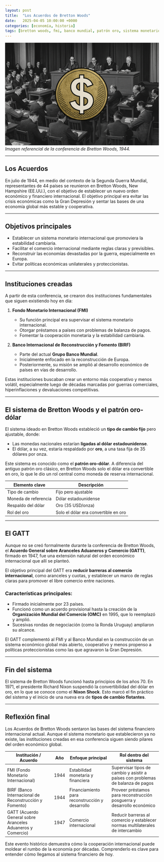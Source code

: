 ```yaml
---
layout: post
title:  "Los Acuerdos de Bretton Woods"
date:   2025-04-05 10:00:00 +0000
categories: [economía, historia]
tags: [bretton woods, fmi, banco mundial, patrón oro, sistema monetario]
---
```


![Reunión internacional en Bretton Woods, 1944](assets/img/posts/bretton-woods-header.png)
*Imagen referencial de la conferencia de Bretton Woods, 1944.*

---

## Los Acuerdos

En julio de 1944, en medio del contexto de la Segunda Guerra Mundial, representantes de 44 países se reunieron en Bretton Woods, New Hampshire (EE.UU.), con el objetivo de establecer un nuevo orden económico y financiero internacional. El objetivo principal era evitar las crisis económicas como la Gran Depresión y sentar las bases de una economía global más estable y cooperativa.

---

## Objetivos principales

- Establecer un sistema monetario internacional que promoviera la estabilidad cambiaria.
- Facilitar el comercio internacional mediante reglas claras y previsibles.
- Reconstruir las economías devastadas por la guerra, especialmente en Europa.
- Evitar políticas económicas unilaterales y proteccionistas.

---

## Instituciones creadas

A partir de esta conferencia, se crearon dos instituciones fundamentales que siguen existiendo hoy en día:

1. **Fondo Monetario Internacional (FMI)**  
   - Su función principal era supervisar el sistema monetario internacional.
   - Otorgar préstamos a países con problemas de balanza de pagos.
   - Fomentar la cooperación monetaria y la estabilidad cambiaria.

2. **Banco Internacional de Reconstrucción y Fomento (BIRF)**  
   - Parte del actual **Grupo Banco Mundial**.
   - Inicialmente enfocado en la reconstrucción de Europa.
   - Posteriormente, su misión se amplió al desarrollo económico de países en vías de desarrollo.

Estas instituciones buscaban crear un entorno más cooperativo y menos volátil, especialmente luego de décadas marcadas por guerras comerciales, hiperinflaciones y devaluaciones competitivas.

---

## El sistema de Bretton Woods y el patrón oro-dólar

El sistema ideado en Bretton Woods estableció un **tipo de cambio fijo** pero ajustable, donde:

- Las monedas nacionales estarían **ligadas al dólar estadounidense**.
- El dólar, a su vez, estaría respaldado por **oro**, a una tasa fija de 35 dólares por onza.

Este sistema es conocido como el **patrón oro-dólar**. A diferencia del antiguo patrón oro clásico, en Bretton Woods solo el dólar era convertible en oro, lo que le dio un rol central como moneda de reserva internacional.

| Elemento clave       | Descripción                          |
| -------------------- | ------------------------------------ |
| Tipo de cambio       | Fijo pero ajustable                  |
| Moneda de referencia | Dólar estadounidense                 |
| Respaldo del dólar   | Oro (35 USD/onza)                    |
| Rol del oro          | Solo el dólar era convertible en oro |

---

## El GATT

Aunque no se creó formalmente durante la conferencia de Bretton Woods, el **Acuerdo General sobre Aranceles Aduaneros y Comercio (GATT)**, firmado en 1947, fue una extensión natural del orden económico internacional que allí se planteó.

El objetivo principal del GATT era **reducir barreras al comercio internacional**, como aranceles y cuotas, y establecer un marco de reglas claras para promover el libre comercio entre naciones.

### Características principales:

- Firmado inicialmente por 23 países.
- Funcionó como un acuerdo provisional hasta la creación de la **Organización Mundial del Comercio (OMC)** en 1995, que lo reemplazó y amplió.
- Sucesivas rondas de negociación (como la Ronda Uruguay) ampliaron su alcance.

El GATT complementó al FMI y al Banco Mundial en la construcción de un sistema económico global más abierto, cooperativo y menos propenso a políticas proteccionistas como las que agravaron la Gran Depresión.

---

## Fin del sistema

El sistema de Bretton Woods funcionó hasta principios de los años 70. En 1971, el presidente Richard Nixon suspendió la convertibilidad del dólar en oro, en lo que se conoce como el **Nixon Shock**. Esto marcó el fin práctico del sistema y el inicio de una nueva era de **tipos de cambio flotantes**.

---

## Reflexión final

Los Acuerdos de Bretton Woods sentaron las bases del sistema financiero internacional actual. Aunque el sistema monetario que establecieron ya no existe, las instituciones creadas en esa conferencia siguen siendo pilares del orden económico global.

| Institución / Acuerdo                                       | Año  | Enfoque principal                               | Rol dentro del sistema                                                          |
| ----------------------------------------------------------- | ---- | ----------------------------------------------- | ------------------------------------------------------------------------------- |
| FMI (Fondo Monetario Internacional)                         | 1944 | Estabilidad monetaria y financiera              | Supervisar tipos de cambio y asistir a países con problemas de balanza de pagos |
| BIRF (Banco Internacional de Reconstrucción y Fomento)      | 1944 | Financiamiento para reconstrucción y desarrollo | Proveer préstamos para reconstrucción posguerra y desarrollo económico          |
| GATT (Acuerdo General sobre Aranceles Aduaneros y Comercio) | 1947 | Comercio internacional                          | Reducir barreras al comercio y establecer normas multilaterales de intercambio  |


Este evento histórico demuestra cómo la cooperación internacional puede moldear el rumbo de la economía por décadas. Comprenderlo es clave para entender cómo llegamos al sistema financiero de hoy.

